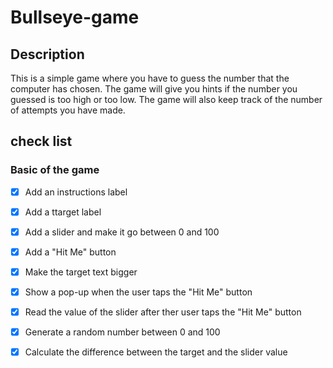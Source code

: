 # Bullseye-game

## Description
This is a simple game where you have to guess the number that the computer has chosen. The game will give you hints if the number you guessed is too high or too low. The game will also keep track of the number of attempts you have made.

## check list

### Basic of the game
- [x] Add an instructions label
- [x] Add a ttarget label
- [x] Add a slider and make it go between 0 and 100
- [x] Add a "Hit Me" button
- [x] Make the target text bigger
- [x] Show a pop-up when the user taps the "Hit Me" button
- [x] Read the value of the slider after ther user taps the "Hit Me" button
- [x] Generate a random number between 0 and 100
- [x] Calculate the difference between the target and the slider value

